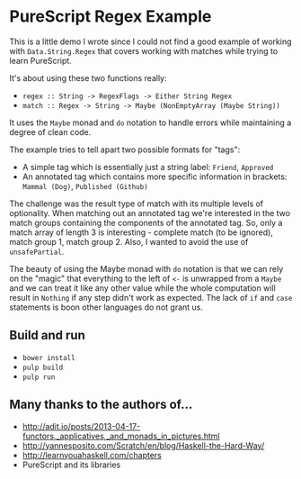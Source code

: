# PureScript Regex Example

This is a little demo I wrote since I could not find a good example of working with `Data.String.Regex` that covers working with matches while trying to learn PureScript.

It's about using these two functions really:
* `regex :: String -> RegexFlags -> Either String Regex`
* `match :: Regex -> String -> Maybe (NonEmptyArray (Maybe String))`

It uses the `Maybe` monad and `do` notation to handle errors while maintaining a degree of clean code.

The example tries to tell apart two possible formats for "tags":
* A simple tag which is essentially just a string label: `Friend`, `Approved`
* An annotated tag which contains more specific information in brackets: `Mammal (Dog)`, `Published (Github)`

The challenge was the result type of match with its multiple levels of optionality. When matching out an annotated tag we're interested in the two match groups containing the components of the annotated tag. So, only a match array of length 3 is interesting - complete match (to be ignored), match group 1, match group 2. Also, I wanted to avoid the use of `unsafePartial`.

The beauty of using the Maybe monad with `do` notation is that we can rely on the "magic" that everything to the left of `<-` is unwrapped from a `Maybe` and we can treat it like any other value while the whole computation will result in `Nothing` if any step didn't work as expected. The lack of `if` and `case` statements is boon other languages do not grant us.

## Build and run

* `bower install`
* `pulp build`
* `pulp run`

## Many thanks to the authors of...

* http://adit.io/posts/2013-04-17-functors,_applicatives,_and_monads_in_pictures.html
* http://yannesposito.com/Scratch/en/blog/Haskell-the-Hard-Way/
* http://learnyouahaskell.com/chapters
* PureScript and its libraries
